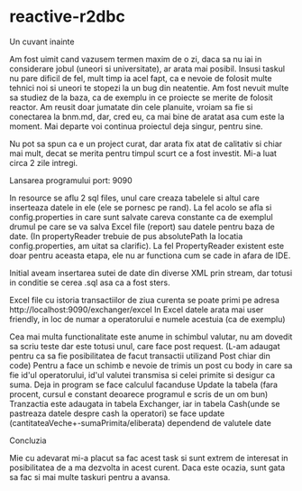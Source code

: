 # reactive-r2dbc

Un cuvant inainte 

  Am fost uimit cand vazusem termen maxim de o zi, daca sa nu iai in considerare jobul (uneori si universitate), ar arata mai posibil.
  Insusi taskul nu pare dificil de fel, mult timp ia acel fapt, ca e nevoie de folosit multe tehnici noi si uneori 
  te stopezi la un bug din neatentie. Am fost nevuit multe sa studiez de la baza, ca de exemplu in ce proiecte se merite de folosit reactor.
  Am reusit doar jumatate din cele planuite, vroiam sa fie si conectarea la bnm.md, dar, cred eu, 
  ca mai bine de aratat asa cum este la moment. Mai departe voi continua proiectul deja singur, pentru sine.
  
  Nu pot sa spun ca e un project curat, dar arata fix atat de calitativ si chiar mai mult, decat se merita pentru timpul scurt ce a fost investit. 
  Mi-a luat circa 2 zile intregi.
  
Lansarea programului 
port: 9090
 

  In resource se aflu 2 sql files, unul care creaza tabelele si altul care inserteaza datele in ele (ele se pornesc pe rand). La fel acolo se afla si
  config.properties in care sunt salvate careva constante ca de exemplul drumul pe care se va salva Excel file (report) sau datele pentru
  baza de date. (In propertyReader trebuie de pus absolutePath la locatia config.properties, am uitat sa clarific). La fel PropertyReader existent
  este doar pentru aceasta etapa, ele nu ar functiona cum se cade in afara de IDE.
  
  Initial aveam insertarea sutei de date din diverse XML prin stream, dar totusi in conditie se cerea .sql asa ca a fost sters.
  
  Excel file cu istoria transactiilor de ziua curenta se poate primi pe adresa http://localhost:9090/exchanger/excel
  In Excel datele arata mai user friendly, in loc de numar a operatorului e numele acestuia (ca de exemplu)
  
 Cea mai multa functionalitate este anume in schimbul valutar, nu am dovedit sa scriu teste dar este totusi unul, care face post request.
  (L-am adaugat pentru ca sa fie posibilitatea de facut transactii utilizand Post chiar din code)
 Pentru a face un schimb e nevoie de trimis un post cu body in care sa fie id'ul operatorului, id'ul valutei transmisa si celei primite si desigur ca suma.
 Deja in program se face calculul facanduse Update la tabela (fara procent, cursul e constant deoarece programul e scris de un om bun)
 Tranzactia este adaugata in tabela Exchanger,
 iar in tabela Cash(unde se pastreaza datele despre cash la operatori) se face update (cantitateaVeche+-sumaPrimita/eliberata) dependend de valutele date

 
 Concluzia
 
   Mie cu adevarat mi-a placut sa fac acest task si sunt extrem de interesat in posibilitatea de a ma dezvolta in acest curent. 
   Daca este ocazia, sunt gata sa fac si mai multe taskuri pentru a avansa.
  
